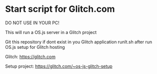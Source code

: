 Start script for Glitch.com
=================

DO NOT USE IN YOUR PC!

This will run a OS.js server in a Glitch project

Git this repository if dont exist in you Glitch application runIt.sh after run OS.js setup for Glitch hosting

Glitch: https://glitch.com


Setup project: https://glitch.com/~os-js-glitch-setup
